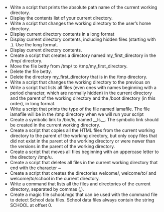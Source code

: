 <ul>
  <li>Write a script that prints the absolute path name of the current working directory.</li>
  <li>Display the contents list of your current directory.</li>
  <li>Write a script that changes the working directory to the user’s home directory.</li>
  <li>Display current directory contents in a long format</li>
<li>Display current directory contents, including hidden files (starting with .). Use the long format.</li>
  <li>Display current directory contents.</li>
  <li>Create a script that creates a directory named my_first_directory in the /tmp/ directory.</li>
  <li>Move the file betty from /tmp/ to /tmp/my_first_directory.</li>
  <li>Delete the file betty.</li>
  <li>Delete the directory my_first_directory that is in the /tmp directory.</li>
  <li>Write a script that changes the working directory to the previous on</li>
<li>Write a script that lists all files (even ones with names beginning with a period character, which are normally hidden) in the current directory and the parent of the working directory and the /boot directory (in this order), in long format.</li>
<li>Write a script that prints the type of the file named iamafile. The file iamafile will be in the /tmp directory when we will run your script</li>
<li>Create a symbolic link to /bin/ls, named __ls__. The symbolic link should be created in the current working directory.</li>
<li>Create a script that copies all the HTML files from the current working directory to the parent of the working directory, but only copy files that did not exist in the parent of the working directory or were newer than the versions in the parent of the working directory.</li>
<li>Create a script that moves all files beginning with an uppercase letter to the directory /tmp/u.</li>
<li>Create a script that deletes all files in the current working directory that end with the character ~</li>
<li>Create a script that creates the directories welcome/, welcome/to/ and welcome/to/school in the current directory.</li>
<li>Write a command that lists all the files and directories of the current directory, separated by commas (,).</li>
<li>Create a magic file school.mgc that can be used with the command file to detect School data files. School data files always contain the string SCHOOL at offset 0.</li>
  </ul>

